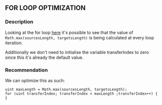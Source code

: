 ## FOR LOOP OPTIMIZATION

### Description

Looking at the for loop [here](https://github.com/code-423n4/2023-10-ens/blob/main/contracts/ERC20MultiDelegate.sol#L85) it's possible to see that the value of 
`Math.max(sourcesLength, targetsLength)` is being calculated at every loop iteration.

Additionally we don't need to initialise the variable transferIndex to zero since this it's already the default value.

### Recommendation
We can optimize this as such:

~~~
uint maxLength = Math.max(sourcesLength, targetsLength);
for (uint transferIndex; transferIndex < maxLength ;transferIndex++) {
}
~~~